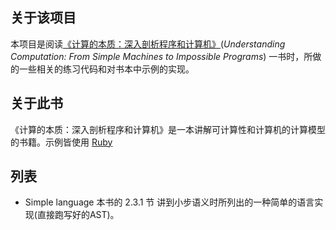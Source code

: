 ## 关于该项目

本项目是阅读[《计算的本质：深入剖析程序和计算机》](https://book.douban.com/subject/26148763/)(*Understanding Computation: From Simple Machines to Impossible Programs*) 一书时，所做的一些相关的练习代码和对书本中示例的实现。

## 关于此书
《计算的本质：深入剖析程序和计算机》是一本讲解可计算性和计算机的计算模型的书籍。示例皆使用 [Ruby](https://www.ruby-lang.org/)

## 列表
* Simple language 本书的 2.3.1 节 讲到小步语义时所列出的一种简单的语言实现(直接跑写好的AST)。
